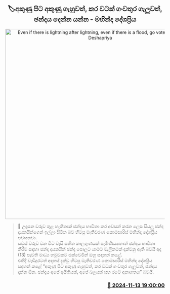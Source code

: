<p align='center'><b><h2 align='center' title='Even if there is lightning after lightning, even if there is a flood, go vote - Mahinda Deshapriya'>🏷අකුණු පිට අකුණු ගැහුවත්, කර වටක් ගංවතුර ගැලුවත්, ඡන්දය දෙන්න යන්න - මහින්ද දේශප්‍රිය</h2></b></p>
<p align='center'><img src='https://helakuru.sgp1.cdn.digitaloceanspaces.com/esana/images/lib/mahinda-deshapriya-media.jpg' width='600' alt='Even if there is lightning after lightning, even if there is a flood, go vote - Mahinda Deshapriya'></p>

>📝 උදෑසන වරුව තුළ හැකිතාක් ඡන්දය භාවිතා කර අවසන් කරන ලෙස සියලු ඡන්ද දායකයින්ගෙන් ඉල්ලා සිටින බව හිටපු මැතිවරණ කොමසාරිස් මහින්ද දේශප්‍රිය පවසනවා.<br>සවස් වරුව වන විට වැසි සහිත කාලගුණයක් පැමිණියහොත් ඡන්දය භාවිතා කිරීම සඳහා ඡන්ද දායකයින් ඡන්ද පොලට යාමට මැලිකමක් දක්වනු ඇති බවයි අද (13) පැවති මාධ්‍ය හමුවකට එක්වෙමින් ඔහු සඳහන් කළේ.<br>එහිදී වැඩිදුරටත් අදහස් දැක්වූ හිටපු මැතිවරණ කොමසාරිස් මහින්ද දේශප්‍රිය සඳහන් කළේ “අකුණු පිට අකුණු ගැහුවත්, කර වටක් ගංවතුර ගැලුවත්, ඡන්දය දාන්න ඕන. ඡන්දය අපේ අයිතියක්, අපේ බලයක් සහ රටේ අනාගතය” බවයි.<br>

<h3 align='right'><a href='https://www.helakuru.lk/esana/p/105001/'>📅 2024-11-13 19:00:00</a></h3>
